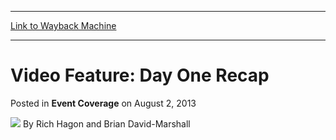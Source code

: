 
---
[Link to Wayback Machine](https://web.archive.org/web/20220808143741/https://magic.wizards.com/en/articles/archive/event-coverage/video-feature-day-one-recap-2013-08-02)

[_metadata_:author]:- "Rich Hagon and Brian David-Marshall"
[_metadata_:generator]:- "Drupal 7 (http://drupal.org)"
[_metadata_:node]:- "294011"
[_metadata_:publish_date]:- "2013-08-02"
[_metadata_:source]:- "div-main-content"
[_metadata_:title]:- "Video Feature: Day One Recap"
[_metadata_:wayback_capture_timestamp]:- "2022-08-08 14:37:41"
[_metadata_:wayback_raw_url]:- "https://web.archive.org/web/20220808143741id_/https://magic.wizards.com/en/articles/archive/event-coverage/video-feature-day-one-recap-2013-08-02"
[_metadata_:wayback_url]:- "https://magic.wizards.com/en/articles/archive/event-coverage/video-feature-day-one-recap-2013-08-02"
---


Video Feature: Day One Recap
============================



 Posted in **Event Coverage**
 on August 2, 2013 






![](https://media.magic.wizards.com/styles/auth_small/public/images/hero/wizardslogo_thumb.jpg)
By Rich Hagon and Brian David-Marshall


















